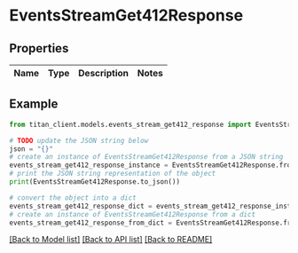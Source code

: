# EventsStreamGet412Response


## Properties

Name | Type | Description | Notes
------------ | ------------- | ------------- | -------------

## Example

```python
from titan_client.models.events_stream_get412_response import EventsStreamGet412Response

# TODO update the JSON string below
json = "{}"
# create an instance of EventsStreamGet412Response from a JSON string
events_stream_get412_response_instance = EventsStreamGet412Response.from_json(json)
# print the JSON string representation of the object
print(EventsStreamGet412Response.to_json())

# convert the object into a dict
events_stream_get412_response_dict = events_stream_get412_response_instance.to_dict()
# create an instance of EventsStreamGet412Response from a dict
events_stream_get412_response_from_dict = EventsStreamGet412Response.from_dict(events_stream_get412_response_dict)
```
[[Back to Model list]](../README.md#documentation-for-models) [[Back to API list]](../README.md#documentation-for-api-endpoints) [[Back to README]](../README.md)


